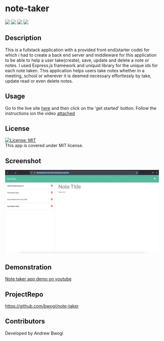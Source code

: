 # note-taker   
  <p align="left">
    <img src="https://img.shields.io/github/repo-size/bwogi/note-taker" />
    <img src="https://img.shields.io/github/languages/top/bwogi/note-taker"  />
    <img src="https://img.shields.io/github/issues/bwogi/note-taker" />
    <img src="https://img.shields.io/github/last-commit/bwogi/note-taker" >   
  </p>

  ## Description
  This is a fullstack application with a provided front end(starter code) for which i had to create a back end server and middleware for this application to be able to help a user take(create), save, update and delete a note or notes. I used Express.js framework and uniquid library for the unique ids for each note taken. This application helps users take notes whether in a meeting, school or wherever it is deemed necessary effortlessly by take, update read or even delete notes. 
  ##  Usage
  Go to the live site [here](https://bwogi-note-taker.herokuapp.com/) and then click on the 'get started' button. Follow the instructions ion the video [attached](https://youtu.be/6NZCAKLmtKk)

  ## License 
  [![License: MIT](https://img.shields.io/badge/License-MIT-yellow.svg)](https://opensource.org/licenses/MIT)<br />
  This app is covered under MIT license.
  
  ## Screenshot
   ![Screenshot](./screenshot-note-taker.png)
  ## Demonstration
  [Note taker app demo on youtube](https://youtu.be/6NZCAKLmtKk)
  ## ProjectRepo 
  https://github.com/bwogi/note-taker
  ## Contributors
  Developed by Andrew Bwogi